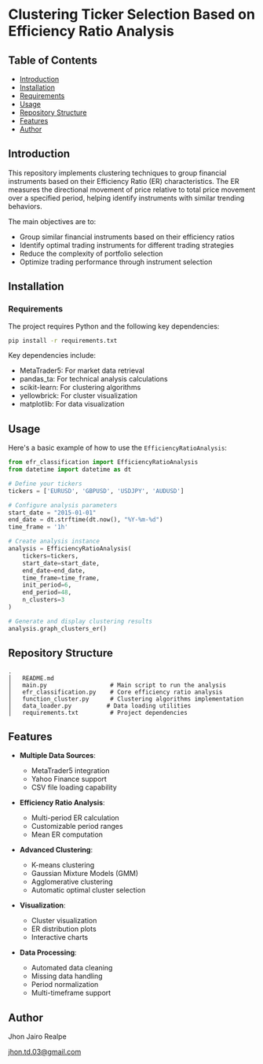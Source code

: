 # Clustering Ticker Selection Based on Efficiency Ratio Analysis

## Table of Contents

- [Introduction](#introduction)
- [Installation](#installation)
- [Requirements](#requirements)
- [Usage](#usage)
- [Repository Structure](#repository-structure)
- [Features](#features)
- [Author](#author)

## Introduction

This repository implements clustering techniques to group financial instruments based on their Efficiency Ratio (ER) characteristics. The ER measures the directional movement of price relative to total price movement over a specified period, helping identify instruments with similar trending behaviors.

The main objectives are to:
- Group similar financial instruments based on their efficiency ratios
- Identify optimal trading instruments for different trading strategies
- Reduce the complexity of portfolio selection
- Optimize trading performance through instrument selection

## Installation

### Requirements

The project requires Python and the following key dependencies:

```bash
pip install -r requirements.txt
```

Key dependencies include:
- MetaTrader5: For market data retrieval
- pandas_ta: For technical analysis calculations
- scikit-learn: For clustering algorithms
- yellowbrick: For cluster visualization
- matplotlib: For data visualization

## Usage

Here's a basic example of how to use the `EfficiencyRatioAnalysis`:

```python
from efr_classification import EfficiencyRatioAnalysis
from datetime import datetime as dt

# Define your tickers
tickers = ['EURUSD', 'GBPUSD', 'USDJPY', 'AUDUSD']

# Configure analysis parameters
start_date = "2015-01-01"
end_date = dt.strftime(dt.now(), "%Y-%m-%d")
time_frame = '1h'

# Create analysis instance
analysis = EfficiencyRatioAnalysis(
    tickers=tickers,
    start_date=start_date,
    end_date=end_date,
    time_frame=time_frame,
    init_period=6,
    end_period=48,
    n_clusters=3
)

# Generate and display clustering results
analysis.graph_clusters_er()
```

## Repository Structure

```
.
│   README.md
│   main.py                  # Main script to run the analysis
│   efr_classification.py    # Core efficiency ratio analysis
│   function_cluster.py      # Clustering algorithms implementation
│   data_loader.py          # Data loading utilities
│   requirements.txt         # Project dependencies
```

## Features

- **Multiple Data Sources**:
  - MetaTrader5 integration
  - Yahoo Finance support
  - CSV file loading capability

- **Efficiency Ratio Analysis**:
  - Multi-period ER calculation
  - Customizable period ranges
  - Mean ER computation

- **Advanced Clustering**:
  - K-means clustering
  - Gaussian Mixture Models (GMM)
  - Agglomerative clustering
  - Automatic optimal cluster selection

- **Visualization**:
  - Cluster visualization
  - ER distribution plots
  - Interactive charts

- **Data Processing**:
  - Automated data cleaning
  - Missing data handling
  - Period normalization
  - Multi-timeframe support

## Author

Jhon Jairo Realpe

jhon.td.03@gmail.com
